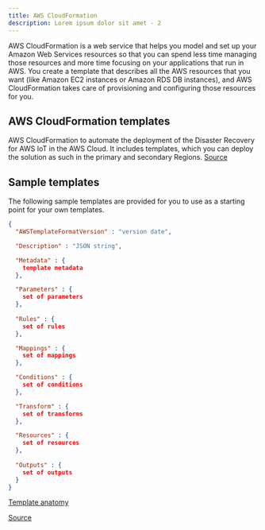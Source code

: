 ```yaml
---
title: AWS CloudFormation
description: Lorem ipsum dolor sit amet - 2
---
```


AWS CloudFormation is a web service that helps you model and set up your Amazon Web Services resources so that you can spend less time managing those resources and more time focusing on your applications that run in AWS. You create a template that describes all the AWS resources that you want (like Amazon EC2 instances or Amazon RDS DB instances), and AWS CloudFormation takes care of provisioning and configuring those resources for you.

## AWS CloudFormation templates

AWS CloudFormation to automate the deployment of the Disaster Recovery for AWS IoT in the AWS Cloud. It includes templates, which you can deploy the solution as such in the primary and secondary Regions. [Source](https://docs.aws.amazon.com/solutions/latest/disaster-recovery-for-aws-iot/aws-cloudformation-templates.html)

## Sample templates

The following sample templates are provided for you to use as a starting point for your own templates. 


```json
{
  "AWSTemplateFormatVersion" : "version date",

  "Description" : "JSON string",

  "Metadata" : {
    template metadata
  },

  "Parameters" : {
    set of parameters
  },
  
  "Rules" : {
    set of rules
  },

  "Mappings" : {
    set of mappings
  },

  "Conditions" : {
    set of conditions
  },

  "Transform" : {
    set of transforms
  },

  "Resources" : {
    set of resources
  },
  
  "Outputs" : {
    set of outputs
  }
}

```
[Template anatomy](https://docs.aws.amazon.com/AWSCloudFormation/latest/UserGuide/template-anatomy.html)






[Source](https://docs.aws.amazon.com/AWSCloudFormation/latest/UserGuide/sample-templates-services-us-west-2.html)